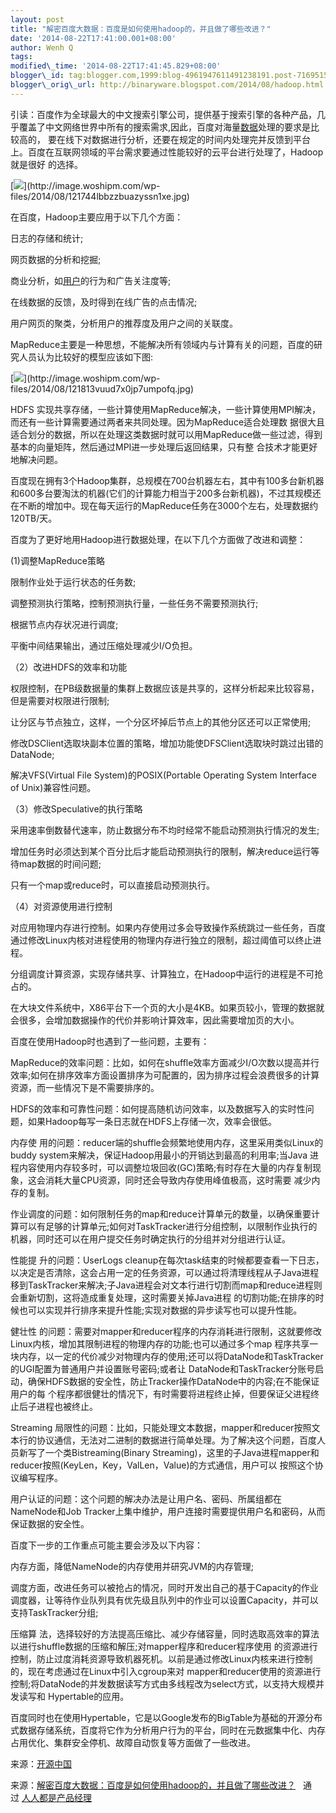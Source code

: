 ```yaml
--- 
layout: post 
title: "解密百度大数据：百度是如何使用hadoop的，并且做了哪些改进？" 
date: '2014-08-22T17:41:00.001+08:00' 
author: Wenh Q
tags:
modified\_time: '2014-08-22T17:41:45.829+08:00' 
blogger\_id: tag:blogger.com,1999:blog-4961947611491238191.post-7169515970738571818
blogger\_orig\_url: http://binaryware.blogspot.com/2014/08/hadoop.html
---
```

引读：百度作为全球最大的中文搜索引擎公司，提供基于搜索引擎的各种产品，几乎覆盖了中文网络世界中所有的搜索需求,因此，百度对海量[数据](http://www.techxue.com/dutu/dianshangshuju/)处理的要求是比较高的，
要在线下对数据进行分析，还要在规定的时间内处理完并反馈到平台上。百度在互联网领域的平台需求要通过性能较好的云平台进行处理了，Hadoop就是很好
的选择。







[![](https://images-blogger-opensocial.googleusercontent.com/gadgets/proxy?url=http%3A%2F%2Fimage.woshipm.com%2Fwp-files%2F2014%2F08%2F121744lbbzzbuazyssn1xe-360x233.jpg&container=blogger&gadget=a&rewriteMime=image%2F*)](http://image.woshipm.com/wp-files/2014/08/121744lbbzzbuazyssn1xe.jpg)



在百度，Hadoop主要应用于以下几个方面：



日志的存储和统计;



网页数据的分析和挖掘;



商业分析，如[用户](http://techxue.com/yonghu/)的行为和广告关注度等;



在线数据的反馈，及时得到在线广告的点击情况;



用户网页的聚类，分析用户的推荐度及用户之间的关联度。



MapReduce主要是一种思想，不能解决所有领域内与计算有关的问题，百度的研究人员认为比较好的模型应该如下图:



[![](https://images-blogger-opensocial.googleusercontent.com/gadgets/proxy?url=http%3A%2F%2Fimage.woshipm.com%2Fwp-files%2F2014%2F08%2F121813vuud7x0jp7umpofq-360x199.jpg&container=blogger&gadget=a&rewriteMime=image%2F*)](http://image.woshipm.com/wp-files/2014/08/121813vuud7x0jp7umpofq.jpg)



HDFS
实现共享存储，一些计算使用MapReduce解决，一些计算使用MPI解决，而还有一些计算需要通过两者来共同处理。因为MapReduce适合处理数
据很大且适合划分的数据，所以在处理这类数据时就可以用MapReduce做一些过滤，得到基本的向量矩阵，然后通过MPI进一步处理后返回结果，只有整
合技术才能更好地解决问题。



百度现在拥有3个Hadoop集群，总规模在700台机器左右，其中有100多台新机器和600多台要淘汰的机器(它们的计算能力相当于200多台新机器)，不过其规模还在不断的增加中。现在每天运行的MapReduce任务在3000个左右，处理数据约120TB/天。



百度为了更好地用Hadoop进行数据处理，在以下几个方面做了改进和调整：



(1)调整MapReduce策略



限制作业处于运行状态的任务数;



调整预测执行策略，控制预测执行量，一些任务不需要预测执行;



根据节点内存状况进行调度;



平衡中间结果输出，通过压缩处理减少I/O负担。



（2）改进HDFS的效率和功能



权限控制，在PB级数据量的集群上数据应该是共享的，这样分析起来比较容易，但是需要对权限进行限制;



让分区与节点独立，这样，一个分区坏掉后节点上的其他分区还可以正常使用;



修改DSClient选取块副本位置的策略，增加功能使DFSClient选取块时跳过出错的DataNode;



解决VFS(Virtual File System)的POSIX(Portable Operating System Interface
of Unix)兼容性问题。



（3）修改Speculative的执行策略



采用速率倒数替代速率，防止数据分布不均时经常不能启动预测执行情况的发生;



增加任务时必须达到某个百分比后才能启动预测执行的限制，解决reduce运行等待map数据的时间问题;



只有一个map或reduce时，可以直接启动预测执行。



（4）对资源使用进行控制



对应用物理内存进行控制。如果内存使用过多会导致操作系统跳过一些任务，百度通过修改Linux内核对进程使用的物理内存进行独立的限制，超过阈值可以终止进程。



分组调度计算资源，实现存储共享、计算独立，在Hadoop中运行的进程是不可抢占的。



在大块文件系统中，X86平台下一个页的大小是4KB。如果页较小，管理的数据就会很多，会增加数据操作的代价并影响计算效率，因此需要增加页的大小。



百度在使用Hadoop时也遇到了一些问题，主要有：



MapReduce的效率问题：比如，如何在shuffle效率方面减少I/O次数以提高并行效率;如何在排序效率方面设置排序为可配置的，因为排序过程会浪费很多的计算资源，而一些情况下是不需要排序的。



HDFS的效率和可靠性问题：如何提高随机访问效率，以及数据写入的实时性问题，如果Hadoop每写一条日志就在HDFS上存储一次，效率会很低。



内存使
用的问题：reducer端的shuffle会频繁地使用内存，这里采用类似Linux的buddy
system来解决，保证Hadoop用最小的开销达到最高的利用率;当Java
进程内容使用内存较多时，可以调整垃圾回收(GC)策略;有时存在大量的内存复制现象，这会消耗大量CPU资源，同时还会导致内存使用峰值极高，这时需要
减少内存的复制。



作业调度的问题：如何限制任务的map和reduce计算单元的数量，以确保重要计算可以有足够的计算单元;如何对TaskTracker进行分组控制，以限制作业执行的机器，同时还可以在用户提交任务时确定执行的分组并对分组进行认证。



性能提 升的问题：UserLogs
cleanup在每次task结束的时候都要查看一下日志，以决定是否清除，这会占用一定的任务资源，可以通过将清理线程从子Java进程移到TaskTracker来解决;子Java进程会对文本行进行切割而map和reduce进程则会重新切割，这将造成重复处理，这时需要关掉Java进程
的切割功能;在排序的时候也可以实现并行排序来提升性能;实现对数据的异步读写也可以提升性能。



健壮性
的问题：需要对mapper和reducer程序的内存消耗进行限制，这就要修改Linux内核，增加其限制进程的物理内存的功能;也可以通过多个map
程序共享一块内存，以一定的代价减少对物理内存的使用;还可以将DataNode和TaskTracker的UGI配置为普通用户并设置账号密码;或者让
DataNode和TaskTracker分账号启动，确保HDFS数据的安全性，防止Tracker操作DataNode中的内容;在不能保证用户的每
个程序都很健壮的情况下，有时需要将进程终止掉，但要保证父进程终止后子进程也被终止。



Streaming
局限性的问题：比如，只能处理文本数据，mapper和reducer按照文本行的协议通信，无法对二进制的数据进行简单处理。为了解决这个问题，百度人
员新写了一个类Bistreaming(Binary
Streaming)，这里的子Java进程mapper和reducer按照(KeyLen，Key，ValLen，Value)的方式通信，用户可以
按照这个协议编写程序。



用户认证的问题：这个问题的解决办法是让用户名、密码、所属组都在NameNode和Job
Tracker上集中维护，用户连接时需要提供用户名和密码，从而保证数据的安全性。



百度下一步的工作重点可能主要会涉及以下内容：



内存方面，降低NameNode的内存使用并研究JVM的内存管理;



调度方面，改进任务可以被抢占的情况，同时开发出自己的基于Capacity的作业调度器，让等待作业队列具有优先级且队列中的作业可以设置Capacity，并可以支持TaskTracker分组;



压缩算
法，选择较好的方法提高压缩比、减少存储容量，同时选取高效率的算法以进行shuffle数据的压缩和解压;对mapper程序和reducer程序使用
的资源进行控制，防止过度消耗资源导致机器死机。以前是通过修改Linux内核来进行控制的，现在考虑通过在Linux中引入cgroup来对
mapper和reducer使用的资源进行控制;将DataNode的并发数据读写方式由多线程改为select方式，以支持大规模并发读写和
Hypertable的应用。



百度同时也在使用Hypertable，它是以Google发布的BigTable为基础的开源分布式数据存储系统，百度将它作为分析用户行为的平台，同时在元数据集中化、内存占用优化、集群安全停机、故障自动恢复等方面做了一些改进。



来源：[开源中国](http://www.techxue.com/techxue-8204-1.html)
<div>




</div>

<div>

来源：[解密百度大数据：百度是如何使用hadoop的，并且做了哪些改进？](http://www.woshipm.com/pmd/99277.html) 
 通过 [人人都是产品经理](http://www.woshipm.com/)

</div>
